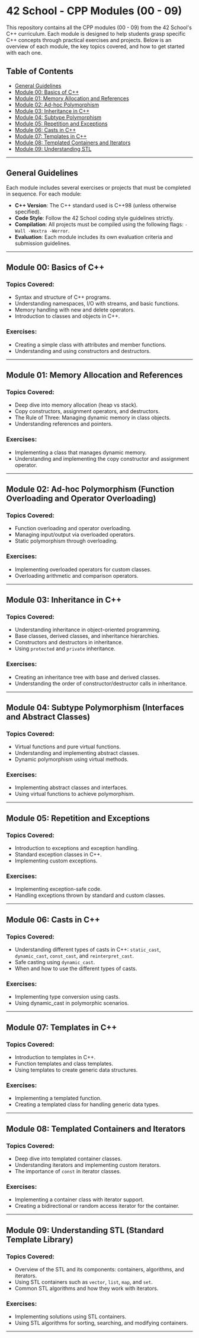 # 42 School - CPP Modules (00 - 09)

This repository contains all the CPP modules (00 - 09) from the 42 School's C++ curriculum. Each module is designed to help students grasp specific C++ concepts through practical exercises and projects. Below is an overview of each module, the key topics covered, and how to get started with each one.

## Table of Contents
- [General Guidelines](#general-guidelines)
- [Module 00: Basics of C++](#module-00-basics-of-c)
- [Module 01: Memory Allocation and References](#module-01-memory-allocation-and-references)
- [Module 02: Ad-hoc Polymorphism](#module-02-ad-hoc-polymorphism)
- [Module 03: Inheritance in C++](#module-03-inheritance-in-c)
- [Module 04: Subtype Polymorphism](#module-04-subtype-polymorphism)
- [Module 05: Repetition and Exceptions](#module-05-repetition-and-exceptions)
- [Module 06: Casts in C++](#module-06-casts-in-c)
- [Module 07: Templates in C++](#module-07-templates-in-c)
- [Module 08: Templated Containers and Iterators](#module-08-templated-containers-and-iterators)
- [Module 09: Understanding STL](#module-09-understanding-stl)

---

## General Guidelines
Each module includes several exercises or projects that must be completed in sequence. For each module:
- **C++ Version**: The C++ standard used is C++98 (unless otherwise specified).
- **Code Style**: Follow the 42 School coding style guidelines strictly.
- **Compilation**: All projects must be compiled using the following flags: `-Wall -Wextra -Werror`.
- **Evaluation**: Each module includes its own evaluation criteria and submission guidelines.

---

## Module 00: Basics of C++
### Topics Covered:
- Syntax and structure of C++ programs.
- Understanding namespaces, I/O with streams, and basic functions.
- Memory handling with new and delete operators.
- Introduction to classes and objects in C++.

### Exercises:
- Creating a simple class with attributes and member functions.
- Understanding and using constructors and destructors.

---

## Module 01: Memory Allocation and References
### Topics Covered:
- Deep dive into memory allocation (heap vs stack).
- Copy constructors, assignment operators, and destructors.
- The Rule of Three: Managing dynamic memory in class objects.
- Understanding references and pointers.

### Exercises:
- Implementing a class that manages dynamic memory.
- Understanding and implementing the copy constructor and assignment operator.

---

## Module 02: Ad-hoc Polymorphism (Function Overloading and Operator Overloading)
### Topics Covered:
- Function overloading and operator overloading.
- Managing input/output via overloaded operators.
- Static polymorphism through overloading.

### Exercises:
- Implementing overloaded operators for custom classes.
- Overloading arithmetic and comparison operators.

---

## Module 03: Inheritance in C++
### Topics Covered:
- Understanding inheritance in object-oriented programming.
- Base classes, derived classes, and inheritance hierarchies.
- Constructors and destructors in inheritance.
- Using `protected` and `private` inheritance.

### Exercises:
- Creating an inheritance tree with base and derived classes.
- Understanding the order of constructor/destructor calls in inheritance.

---

## Module 04: Subtype Polymorphism (Interfaces and Abstract Classes)
### Topics Covered:
- Virtual functions and pure virtual functions.
- Understanding and implementing abstract classes.
- Dynamic polymorphism using virtual methods.

### Exercises:
- Implementing abstract classes and interfaces.
- Using virtual functions to achieve polymorphism.

---

## Module 05: Repetition and Exceptions
### Topics Covered:
- Introduction to exceptions and exception handling.
- Standard exception classes in C++.
- Implementing custom exceptions.

### Exercises:
- Implementing exception-safe code.
- Handling exceptions thrown by standard and custom classes.

---

## Module 06: Casts in C++
### Topics Covered:
- Understanding different types of casts in C++: `static_cast`, `dynamic_cast`, `const_cast`, and `reinterpret_cast`.
- Safe casting using `dynamic_cast`.
- When and how to use the different types of casts.

### Exercises:
- Implementing type conversion using casts.
- Using dynamic_cast in polymorphic scenarios.

---

## Module 07: Templates in C++
### Topics Covered:
- Introduction to templates in C++.
- Function templates and class templates.
- Using templates to create generic data structures.

### Exercises:
- Implementing a templated function.
- Creating a templated class for handling generic data types.

---

## Module 08: Templated Containers and Iterators
### Topics Covered:
- Deep dive into templated container classes.
- Understanding iterators and implementing custom iterators.
- The importance of `const` in iterator classes.

### Exercises:
- Implementing a container class with iterator support.
- Creating a bidirectional or random access iterator for the container.

---

## Module 09: Understanding STL (Standard Template Library)
### Topics Covered:
- Overview of the STL and its components: containers, algorithms, and iterators.
- Using STL containers such as `vector`, `list`, `map`, and `set`.
- Common STL algorithms and how they work with iterators.

### Exercises:
- Implementing solutions using STL containers.
- Using STL algorithms for sorting, searching, and modifying containers.

---
